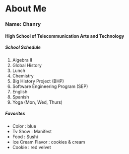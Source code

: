 # About Me
### Name: Chanry 
#### High School of Telecommunication Arts and Technology
##### School Schedule 
1. Algebra II
2. Global History
3. Lunch
4. Chemistry
5. Big History Project (BHP)
6. Software Engineering Program (SEP)
7. English
8. Spanish
9. Yoga (Mon, Wed, Thurs)

##### Favorites
* Color : blue 
* Tv Show : Manifest <br>
* Food : Sushi <br>
* Ice Cream Flavor : cookies & cream <br>
* Cookie : red velvet <br>
